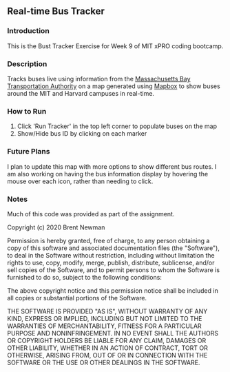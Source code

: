 <h2>Real-time Bus Tracker</h2>

<h3>Introduction</h3>
This is the Bust Tracker Exercise for Week 9 of MIT xPRO coding bootcamp.

<h3>Description</h3>

Tracks buses live using information from the [Massachusetts Bay Transportation Authority](https://www.mbta.com/) on a map generated using [Mapbox](https://www.mapbox.com) to show buses around the MIT and Harvard campuses in real-time.

<h3>How to Run</h3>

<ol>
  <li>Click 'Run Tracker' in the top left corner to populate buses on the map</li>
  <li>Show/Hide bus ID by clicking on each marker</li>
</ol>

<h3>Future Plans</h3>

I plan to update this map with more options to show different bus routes. I am also working on having the bus information display by hovering the mouse over each icon, rather than needing to click.

<h3>Notes</h3>

Much of this code was provided as part of the assignment.

Copyright (c) 2020 Brent Newman

Permission is hereby granted, free of charge, to any person obtaining a copy
of this software and associated documentation files (the "Software"), to deal
in the Software without restriction, including without limitation the rights
to use, copy, modify, merge, publish, distribute, sublicense, and/or sell
copies of the Software, and to permit persons to whom the Software is
furnished to do so, subject to the following conditions:

The above copyright notice and this permission notice shall be included in all
copies or substantial portions of the Software.

THE SOFTWARE IS PROVIDED "AS IS", WITHOUT WARRANTY OF ANY KIND, EXPRESS OR
IMPLIED, INCLUDING BUT NOT LIMITED TO THE WARRANTIES OF MERCHANTABILITY,
FITNESS FOR A PARTICULAR PURPOSE AND NONINFRINGEMENT. IN NO EVENT SHALL THE
AUTHORS OR COPYRIGHT HOLDERS BE LIABLE FOR ANY CLAIM, DAMAGES OR OTHER
LIABILITY, WHETHER IN AN ACTION OF CONTRACT, TORT OR OTHERWISE, ARISING FROM,
OUT OF OR IN CONNECTION WITH THE SOFTWARE OR THE USE OR OTHER DEALINGS IN THE
SOFTWARE.
